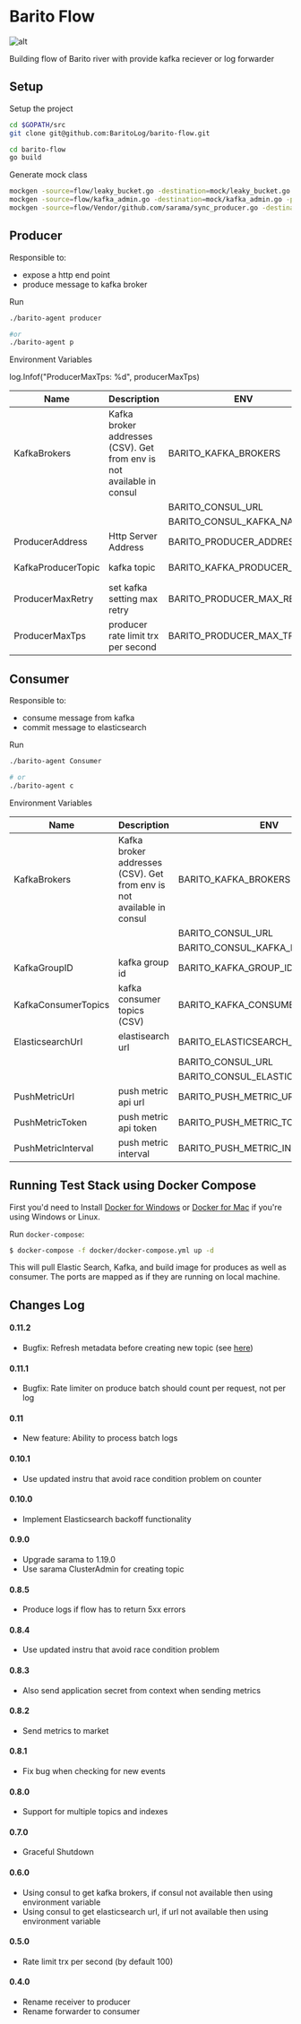 # Barito Flow 
![alt](https://travis-ci.org/BaritoLog/barito-flow.svg?branch=master)

Building flow of Barito river with provide kafka reciever or log forwarder 

## Setup 

Setup the project
```sh
cd $GOPATH/src
git clone git@github.com:BaritoLog/barito-flow.git 

cd barito-flow
go build
```

Generate mock class
```sh
mockgen -source=flow/leaky_bucket.go -destination=mock/leaky_bucket.go -package=mock
mockgen -source=flow/kafka_admin.go -destination=mock/kafka_admin.go -package=mock
mockgen -source=flow/Vendor/github.com/sarama/sync_producer.go -destination=mock/sync_producer.go -package=mock
```

## Producer

Responsible to:
- expose a http end point
- produce message to kafka broker

Run
```sh
./barito-agent producer

#or
./barito-agent p
```

Environment Variables



log.Infof("ProducerMaxTps: %d", producerMaxTps)


| Name| Description | ENV | Default Value  |
| ---|---|---|---|
| KafkaBrokers | Kafka broker addresses (CSV). Get from env is not available in consul| BARITO_KAFKA_BROKERS| localhost:9092 |
|   |   | BARITO_CONSUL_URL | |
|   |   | BARITO_CONSUL_KAFKA_NAME | kafka |
| ProducerAddress | Http Server Address | BARITO_PRODUCER_ADDRESS| :8080 |
|KafkaProducerTopic| kafka topic| BARITO_KAFKA_PRODUCER_TOPIC | producer-topic |
|ProducerMaxRetry| set kafka setting max retry| BARITO_PRODUCER_MAX_RETRY | 10 |
|ProducerMaxTps| producer rate limit trx per second| BARITO_PRODUCER_MAX_TPS | 100 |


## Consumer

Responsible to:
- consume message from kafka
- commit message to elasticsearch

Run
```sh
./barito-agent Consumer

# or
./barito-agent c
```

Environment Variables

| Name| Description | ENV | Default Value  |
| ---|---|----|----|
| KafkaBrokers | Kafka broker addresses (CSV). Get from env is not available in consul| BARITO_KAFKA_BROKERS| localhost:9092 |
|   |   | BARITO_CONSUL_URL | |
|   |   | BARITO_CONSUL_KAFKA_NAME | kafka |
| KafkaGroupID | kafka group id | BARITO_KAFKA_GROUP_ID | barito-group |
| KafkaConsumerTopics | kafka consumer topics (CSV) | BARITO_KAFKA_CONSUMER_TOPICS| consumer-topic |
| ElasticsearchUrl | elastisearch url | BARITO_ELASTICSEARCH_URL| http://localhost:9200 |
|   |   | BARITO_CONSUL_URL | |
|   |   | BARITO_CONSUL_ELASTICSEARCH_NAME | elasticsearch |
| PushMetricUrl | push metric api url | BARITO_PUSH_METRIC_URL| http://localhost:3000/api/increase_log_count |
| PushMetricToken | push metric api token| BARITO_PUSH_METRIC_TOKEN |  |
| PushMetricInterval | push metric interval| BARITO_PUSH_METRIC_INTERVAL | 30s |

## Running Test Stack using Docker Compose

First you'd need to Install [Docker for Windows](https://www.docker.com/docker-windows) or [Docker
for Mac](https://www.docker.com/docker-mac) if you're using Windows or Linux.

Run `docker-compose`:

```sh
$ docker-compose -f docker/docker-compose.yml up -d
```

This will pull Elastic Search, Kafka, and build image for produces as well as consumer. The ports
are mapped as if they are running on local machine.

## Changes Log

#### 0.11.2
- Bugfix: Refresh metadata before creating new topic (see [here](https://github.com/Shopify/sarama/issues/1162))

#### 0.11.1
- Bugfix: Rate limiter on produce batch should count per request, not per log

#### 0.11
- New feature: Ability to process batch logs

#### 0.10.1
- Use updated instru that avoid race condition problem on counter

#### 0.10.0
- Implement Elasticsearch backoff functionality

#### 0.9.0
- Upgrade sarama to 1.19.0
- Use sarama ClusterAdmin for creating topic

#### 0.8.5
- Produce logs if flow has to return 5xx errors

#### 0.8.4
- Use updated instru that avoid race condition problem

#### 0.8.3
- Also send application secret from context when sending metrics

#### 0.8.2
- Send metrics to market

#### 0.8.1
- Fix bug when checking for new events

#### 0.8.0
- Support for multiple topics and indexes

#### 0.7.0 
- Graceful Shutdown

#### 0.6.0 
- Using consul to get kafka brokers, if consul not available then using environment variable
- Using consul to get elasticsearch url, if url not available then using environment variable

#### 0.5.0 
- Rate limit trx per second (by default 100)

#### 0.4.0 
- Rename receiver to producer
- Rename forwarder to consumer
